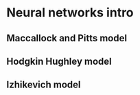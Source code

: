 # Neural networks intro

## Maccallock and Pitts model



## Hodgkin Hughley model

## Izhikevich model

